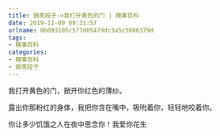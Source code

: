```yaml
---
title: 搞笑段子->我打开黄色的门 | 糗事百科
date: 2019-11-09 09:31:57
urlname: 0b093105c577d65479dc3a5c5606379d
tags: 
- 糗事百科
categories:
- 糗事百科
- 搞笑段子
---
```

我打开黄色的门，掀开你红色的薄纱。

露出你那粉红的身体，我把你含在嘴中，吸吮着你，轻轻地咬着你。

你让多少饥饿之人在夜中思念你！我爱你花生


